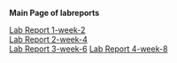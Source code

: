 **Main Page of labreports**  

[Lab Report 1-week-2](https://magikarp620.github.io/cse15l-lab0reports/lab-report-1-week-2.html)  
[Lab Report 2-week-4](https://magikarp620.github.io/cse15l-lab0reports/lab-report-2-week-4.html)  
[Lab Report 3-week-6](https://magikarp620.github.io/cse15l-lab0reports/lab-report-3-week-6.html)
[Lab Report 4-week-8](https://magikarp620.github.io/cse15l-lab0reports/lab-report-4-week-8.html)

